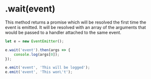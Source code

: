 # .wait(event)
This method returns a promise which will be resolved the first time the event is emitted.
It will be resolved with an array of the arguments that would be passed to a handler attached to the same event.

```js
let e = new EventEmitter();

e.wait('event').then(args => {
	console.log(args[0]);
});

e.emit('event', 'This will be logged');
e.emit('event', 'This won\'t');
```
